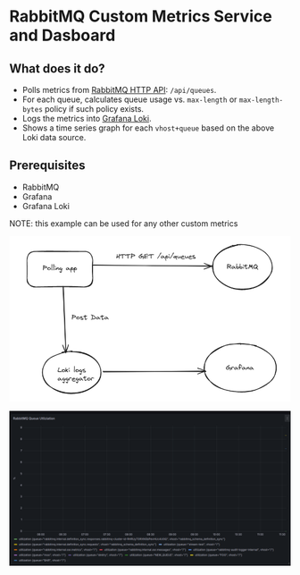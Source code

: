 # RabbitMQ Custom Metrics Service and Dasboard

## What does it do?
* Polls metrics from [RabbitMQ HTTP API](https://www.rabbitmq.com/docs/management#http-api): `/api/queues`.
* For each queue, calculates queue usage vs. `max-length` or `max-length-bytes` policy if such policy exists.
* Logs the metrics into [Grafana Loki](https://grafana.com/oss/loki/).
* Shows a time series graph for each `vhost+queue` based on the above Loki data source.

## Prerequisites
* RabbitMQ
* Grafana
* Grafana Loki

NOTE: this example can be used for any other custom metrics

![Architecture](/doc/architecture.png)

![Grafana Dashboard](/doc/dashboard.png)